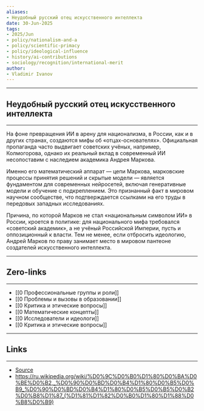 ```yaml
---
aliases: 
- Неудобный русский отец искусственного интеллекта 
date: 30-Jun-2025
tags:
- 2025/Jun
- policy/nationalism-and-a
- policy/scientific-primacy
- policy/ideological-influence
- history/ai-contributions
- sociology/recognition/international-merit
author:
- Vladimir Ivanov
---
```

-----
##  Неудобный русский отец искусственного интеллекта 
-----
На фоне превращения ИИ в арену для национализма, в России, как и в других странах, создаются мифы об «отцах-основателях». Официальная пропаганда часто выдвигает советских учёных, например, Колмогорова, однако их реальный вклад в современный ИИ несопоставим с наследием академика Андрея Маркова.

Именно его математический аппарат — цепи Маркова, марковские процессы принятия решений и скрытые модели — является фундаментом для современных нейросетей, включая генеративные модели и обучение с подкреплением. Это признанный факт в мировом научном сообществе, что подтверждается ссылками на его труды в передовых западных исследованиях.

Причина, по которой Марков не стал «национальным символом ИИ» в России, кроется в политике: для национального мифа требовался «советский академик», а не учёный Российской Империи, пусть и оппозиционный к власти. Тем не менее, если отбросить идеологию, Андрей Марков по праву занимает место в мировом пантеоне создателей искусственного интеллекта.

---
## Zero-links
---
- [[0 Профессиональные группы и роли]]
- [[0 Проблемы и вызовы в образовании]]
- [[0 Критика и этические вопросы]]
- [[0 Математические концепты]]
- [[0 Исследователи и идеологи]]
- [[0 Критика и этические вопросы]]

---
## Links
---
- [Source](https://t.me/turboproject/1766)
- https://ru.wikipedia.org/wiki/%D0%9C%D0%B0%D1%80%D0%BA%D0%BE%D0%B2,_%D0%90%D0%BD%D0%B4%D1%80%D0%B5%D0%B9_%D0%90%D0%BD%D0%B4%D1%80%D0%B5%D0%B5%D0%B2%D0%B8%D1%87_(%D1%81%D1%82%D0%B0%D1%80%D1%88%D0%B8%D0%B9)